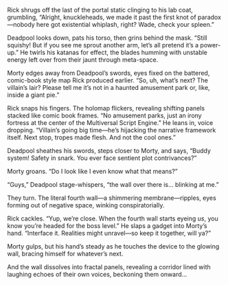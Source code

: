Rick shrugs off the last of the portal static clinging to his lab coat, grumbling, “Alright, knuckleheads, we made it past the first knot of paradox—nobody here got existential whiplash, right? Wade, check your spleen.”

Deadpool looks down, pats his torso, then grins behind the mask. “Still squishy! But if you see me sprout another arm, let’s all pretend it’s a power-up.” He twirls his katanas for effect, the blades humming with unstable energy left over from their jaunt through meta-space.

Morty edges away from Deadpool’s swords, eyes fixed on the battered, comic-book style map Rick produced earlier. “So, uh, what’s next? The villain’s lair? Please tell me it’s not in a haunted amusement park or, like, inside a giant pie.”

Rick snaps his fingers. The holomap flickers, revealing shifting panels stacked like comic book frames. “No amusement parks, just an irony fortress at the center of the Multiversal Script Engine.” He leans in, voice dropping. “Villain’s going big time—he’s hijacking the narrative framework itself. Next stop, tropes made flesh. And not the cool ones.”

Deadpool sheathes his swords, steps closer to Morty, and says, “Buddy system! Safety in snark. You ever face sentient plot contrivances?”

Morty groans. “Do I look like I even know what that means?”

“Guys,” Deadpool stage-whispers, “the wall over there is… blinking at me.”

They turn. The literal fourth wall—a shimmering membrane—ripples, eyes forming out of negative space, winking conspiratorially.

Rick cackles. “Yup, we’re close. When the fourth wall starts eyeing *us*, you know you’re headed for the boss level.” He slaps a gadget into Morty’s hand. “Interface it. Realities might unravel—so keep it together, will ya?”

Morty gulps, but his hand’s steady as he touches the device to the glowing wall, bracing himself for whatever’s next.

And the wall dissolves into fractal panels, revealing a corridor lined with laughing echoes of their own voices, beckoning them onward…